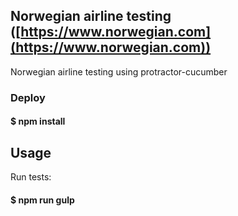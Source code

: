 ## Norwegian airline testing ([https://www.norwegian.com](https://www.norwegian.com))
Norwegian airline testing using protractor-cucumber

### Deploy
#### $ npm install

## Usage
Run tests:
#### $ npm run gulp
